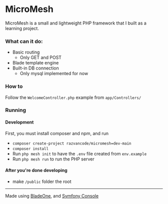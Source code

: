 # MicroMesh

MicroMesh is a small and lightweight PHP framework that I built as a learning project.

### What can it do:
- Basic routing
  - Only GET and POST
- Blade template engine
- Built-in DB connection 
  - Only mysql implemented for now

### How to
Follow the `WelcomeController.php` example from `app/Controllers/` 

### Running

#### Development
First, you must install composer and npm, and run  
- ```composer create-project razvancode/micromesh=dev-main```
- ```composer install```
- Run `php mesh init` to have the `.env` file created from `env.example`
- Run `php mesh run` to run the PHP server

#### After you're done developing
- make `/public` folder the root

---
Made using [BladeOne](https://github.com/EFTEC/BladeOne), and [Symfony Console](https://github.com/symfony/console)
